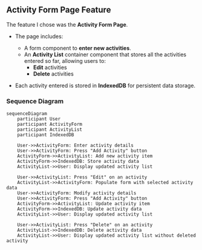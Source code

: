 ## Activity Form Page Feature

The feature I chose was the **Activity Form Page**.

- The page includes:
  - A form component to **enter new activities**.
  - An **Activity List** container component that stores all the activities entered so far, allowing users to:
    - **Edit** activities
    - **Delete** activities

- Each activity entered is stored in **IndexedDB** for persistent data storage.

### Sequence Diagram

```mermaid
sequenceDiagram
    participant User
    participant ActivityForm
    participant ActivityList
    participant IndexedDB

    User->>ActivityForm: Enter activity details
    User->>ActivityForm: Press "Add Activity" button
    ActivityForm->>ActivityList: Add new activity item
    ActivityForm->>IndexedDB: Store activity data
    ActivityList->>User: Display updated activity list

    User->>ActivityList: Press "Edit" on an activity
    ActivityList->>ActivityForm: Populate form with selected activity data
    User->>ActivityForm: Modify activity details
    User->>ActivityForm: Press "Add Activity" button
    ActivityForm->>ActivityList: Update activity item
    ActivityForm->>IndexedDB: Update activity data
    ActivityList->>User: Display updated activity list

    User->>ActivityList: Press "Delete" on an activity
    ActivityList->>IndexedDB: Delete activity data
    ActivityList->>User: Display updated activity list without deleted activity
```
